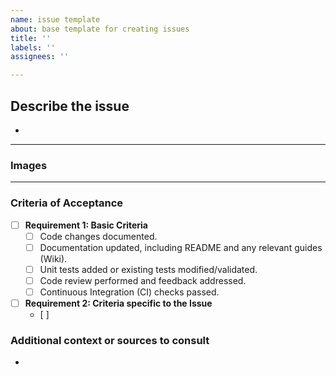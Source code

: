 ```yaml
---
name: issue template
about: base template for creating issues
title: ''
labels: ''
assignees: ''

---
```


## **Describe the issue**
<!-- A clear and concise description of the problem. -->

*

---

### **Images**
<!-- If applicable, add screenshots or videos to help explain your problem. -->

---

### Criteria of Acceptance

- [ ] **Requirement 1: Basic Criteria**
  - [ ] Code changes documented.
  - [ ] Documentation updated, including README and any relevant guides (Wiki).
  - [ ] Unit tests added or existing tests modified/validated.
  - [ ] Code review performed and feedback addressed.
  - [ ] Continuous Integration (CI) checks passed.

- [ ] **Requirement 2: Criteria specific to the Issue**
  - [ ] 

### **Additional context or sources to consult**
<!-- Add any other context or additional information/links about the issue here.-->

*

